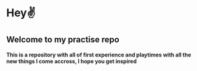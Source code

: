 # Hey✌️
## Welcome to my practise repo 
#### This is a repository with all of first experience and playtimes with all the new things I come accross, I hope you get inspired 
